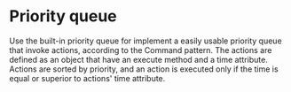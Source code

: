 # Priority queue

Use the built-in priority queue for implement a easily usable priority queue that invoke actions, according to the Command pattern.
The actions are defined as an object that have an execute method and a time attribute. Actions are sorted by priority,
and an action is executed only if the time is equal or superior to actions' time attribute.
